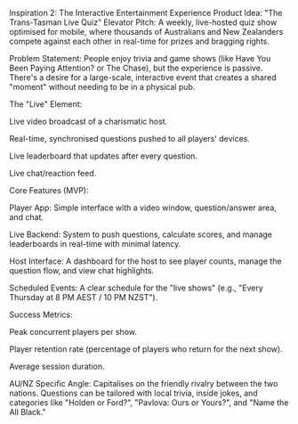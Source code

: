 Inspiration 2: The Interactive Entertainment Experience
Product Idea: "The Trans-Tasman Live Quiz"
Elevator Pitch: A weekly, live-hosted quiz show optimised for mobile, where thousands of Australians and New Zealanders compete against each other in real-time for prizes and bragging rights.

Problem Statement: People enjoy trivia and game shows (like Have You Been Paying Attention? or The Chase), but the experience is passive. There's a desire for a large-scale, interactive event that creates a shared "moment" without needing to be in a physical pub.

The "Live" Element:

Live video broadcast of a charismatic host.

Real-time, synchronised questions pushed to all players' devices.

Live leaderboard that updates after every question.

Live chat/reaction feed.

Core Features (MVP):

Player App: Simple interface with a video window, question/answer area, and chat.

Live Backend: System to push questions, calculate scores, and manage leaderboards in real-time with minimal latency.

Host Interface: A dashboard for the host to see player counts, manage the question flow, and view chat highlights.

Scheduled Events: A clear schedule for the "live shows" (e.g., "Every Thursday at 8 PM AEST / 10 PM NZST").

Success Metrics:

Peak concurrent players per show.

Player retention rate (percentage of players who return for the next show).

Average session duration.

AU/NZ Specific Angle: Capitalises on the friendly rivalry between the two nations. Questions can be tailored with local trivia, inside jokes, and categories like "Holden or Ford?", "Pavlova: Ours or Yours?", and "Name the All Black."

